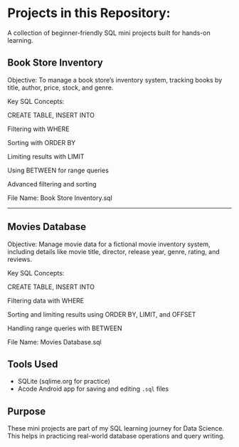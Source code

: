 # Projects in this Repository:
A collection of beginner-friendly SQL mini projects built for hands-on learning.

## Book Store Inventory

Objective: To manage a book store’s inventory system, tracking books by title, author, price, stock, and genre.

Key SQL Concepts:

CREATE TABLE, INSERT INTO

Filtering with WHERE

Sorting with ORDER BY

Limiting results with LIMIT

Using BETWEEN for range queries

Advanced filtering and sorting

File Name: Book Store Inventory.sql


---

## Movies Database

Objective: Manage movie data for a fictional movie inventory system, including details like movie title, director, release year, genre, rating, and reviews.

Key SQL Concepts:

CREATE TABLE, INSERT INTO

Filtering data with WHERE

Sorting and limiting results using ORDER BY, LIMIT, and OFFSET

Handling range queries with BETWEEN

File Name: Movies Database.sql

## Tools Used

- SQLite (sqlime.org for practice)
- Acode Android app for saving and editing `.sql` files

## Purpose

These mini projects are part of my SQL learning journey for Data Science. This helps in practicing real-world database operations and query writing.
